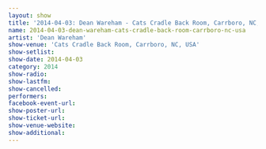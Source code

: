 ```yaml
---
layout: show
title: '2014-04-03: Dean Wareham - Cats Cradle Back Room, Carrboro, NC, USA'
name: 2014-04-03-dean-wareham-cats-cradle-back-room-carrboro-nc-usa
artist: 'Dean Wareham'
show-venue: 'Cats Cradle Back Room, Carrboro, NC, USA'
show-setlist: 
show-date: 2014-04-03
category: 2014
show-radio: 
show-lastfm: 
show-cancelled: 
performers: 
facebook-event-url: 
show-poster-url: 
show-ticket-url: 
show-venue-website: 
show-additional: 
---
```



